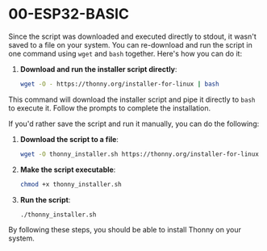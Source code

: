 # 00-ESP32-BASIC

Since the script was downloaded and executed directly to stdout, it wasn't saved to a file on your system. You can re-download and run the script in one command using `wget` and `bash` together. Here's how you can do it:

1. **Download and run the installer script directly**:
    ```sh
    wget -O - https://thonny.org/installer-for-linux | bash
    ```

This command will download the installer script and pipe it directly to `bash` to execute it. Follow the prompts to complete the installation. 

If you'd rather save the script and run it manually, you can do the following:

1. **Download the script to a file**:
    ```sh
    wget -O thonny_installer.sh https://thonny.org/installer-for-linux
    ```

2. **Make the script executable**:
    ```sh
    chmod +x thonny_installer.sh
    ```

3. **Run the script**:
    ```sh
    ./thonny_installer.sh
    ```

By following these steps, you should be able to install Thonny on your system.